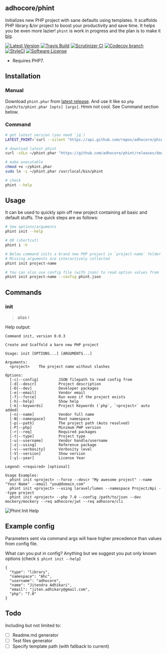 ## adhocore/phint

Initializes new PHP project with sane defaults using templates.
It scaffolds PHP library &/or project to boost your productivity and save time.
It helps you be even more lazier! `phint` is work in progress and the plan is to make it [big](#todo).

[![Latest Version](https://img.shields.io/github/release/adhocore/phint.svg?style=flat-square)](https://github.com/adhocore/phint/releases)
[![Travis Build](https://img.shields.io/travis/adhocore/phint/master.svg?style=flat-square)](https://travis-ci.org/adhocore/phint?branch=master)
[![Scrutinizer CI](https://img.shields.io/scrutinizer/g/adhocore/phint.svg?style=flat-square)](https://scrutinizer-ci.com/g/adhocore/phint/?branch=master)
[![Codecov branch](https://img.shields.io/codecov/c/github/adhocore/phint/master.svg?style=flat-square)](https://codecov.io/gh/adhocore/phint)
[![StyleCI](https://styleci.io/repos/108550679/shield)](https://styleci.io/repos/108550679)
[![Software License](https://img.shields.io/badge/license-MIT-brightgreen.svg?style=flat-square)](LICENSE)

- Requires PHP7.

## Installation

### Manual

Download `phint.phar` from [latest release](https://github.com/adhocore/phint/releases/latest).
And use it like so `php /path/to/phint.phar [opts] [args]`. Hmm not cool. See Command section below.

### Command

```bash
# get latest version (you need `jq`)
LATEST_PHINT=`curl --silent "https://api.github.com/repos/adhocore/phint/releases/latest" | jq -r .tag_name`

# download latest phint
curl -sSLo ~/phint.phar "https://github.com/adhocore/phint/releases/download/$LATEST_PHINT/phint.phar"

# make executable
chmod +x ~/phint.phar
sudo ln -s ~/phint.phar /usr/local/bin/phint

# check
phint --help
```

## Usage

It can be used to quickly spin off new  project containing all basic and default stuffs. The quick steps are as follows:

```bash
# See options/arguments
phint init --help

# OR (shortcut)
phint i -h

# Below command inits a brand new PHP project in `project-name` folder in current dir
# Missing arguments are interactively collected
phint init project-name

# You can also use config file (with json) to read option values from
phint init project-name --config phint.json
```

## Commands

### init

> alias i

Help output:

```
Command init, version 0.0.3

Create and Scaffold a bare new PHP project

Usage: init [OPTIONS...] [ARGUMENTS...]

Arguments:
  <project>    The project name without slashes

Options:
  [-c|--config]         JSON filepath to read config from
  [-d|--descr]          Project description
  [-D|--dev]            Developer packages
  [-e|--email]          Vendor email
  [-f|--force]          Run even if the project exists
  [-h|--help]           Show help
  [-k|--keywords]       Project Keywords (`php`, `<project>` auto added)
  [-n|--name]           Vendor full name
  [-N|--namespace]      Root namespace
  [-p|--path]           The project path (Auto resolved)
  [-P|--php]            Minimum PHP version
  [-r|--req]            Required packages
  [-t|--type]           Project type
  [-u|--username]       Vendor handle/username
  [-z|--using]          Reference package
  [-v|--verbosity]      Verbosity level
  [-V|--version]        Show version
  [-y|--year]           License Year

Legend: <required> [optional]

Usage Examples:
  phint init <project> --force --descr "My awesome project" --name "Your Name" --email "you@domain.com"
  phint init <project> --using laravel/lumen --namespace Project/Api --type project
  phint init <project> --php 7.0 --config /path/to/json --dev mockery/mockery --req adhocore/jwt --req adhocore/cli
```


![Phint Init Help](https://i.imgur.com/Ovjq5Dc.png "Phint Init")

## Example config

Parameters sent via command args will have higher precedence than values from config file.

What can you put in config? Anything but we suggest you put only known options (check `$ phint init --help`)

```
{
  "type": "library",
  "namespace": "Ahc",
  "username": "adhocore",
  "name": "Jitendra Adhikari",
  "email": "jiten.adhikary@gmail.com",
  "php": "7.0"
}
```

## Todo

Including but not limited to:

- [ ] Readme.md generator
- [ ] Test files generator
- [ ] Specify template path (with fallback to current)
